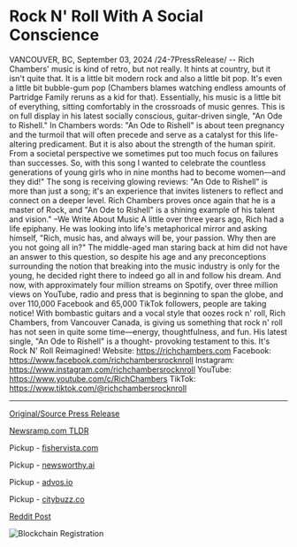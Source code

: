 # Rock N' Roll With A Social Conscience

VANCOUVER, BC, September 03, 2024 /24-7PressRelease/ -- Rich Chambers' music is kind of retro, but not really. It hints at country, but it isn't quite that. It is a little bit modern rock and also a little bit pop. It's even a little bit bubble-gum pop (Chambers blames watching endless amounts of Partridge Family reruns as a kid for that). Essentially, his music is a little bit of everything, sitting comfortably in the crossroads of music genres. This is on full display in his latest socially conscious, guitar-driven single, "An Ode to Rishell."  In Chambers words: "An Ode to Rishell" is about teen pregnancy and the turmoil that will often precede and serve as a catalyst for this life-altering predicament. But it is also about the strength of the human spirit. From a societal perspective we sometimes put too much focus on failures than successes. So, with this song I wanted to celebrate the countless generations of young girls who in nine months had to become women—and they did!"  The song is receiving glowing reviews: "An Ode to Rishell" is more than just a song; it's an experience that invites listeners to reflect and connect on a deeper level. Rich Chambers proves once again that he is a master of Rock, and "An Ode to Rishell" is a shining example of his talent and vision." –We Write About Music   A little over three years ago, Rich had a life epiphany. He was looking into life's metaphorical mirror and asking himself, "Rich, music has, and always will be, your passion. Why then are you not going all in?" The middle-aged man staring back at him did not have an answer to this question, so despite his age and any preconceptions surrounding the notion that breaking into the music industry is only for the young, he decided right there to indeed go all in and follow his dream. And now, with approximately four million streams on Spotify, over three million views on YouTube, radio and press that is beginning to span the globe, and over 110,000 Facebook and 65,000 TikTok followers, people are taking notice!  With bombastic guitars and a vocal style that oozes rock n' roll, Rich Chambers, from Vancouver Canada, is giving us something that rock n' roll has not seen in quite some time—energy, thoughtfulness, and fun. His latest single, "An Ode to Rishell" is a thought- provoking testament to this. It's Rock N' Roll Reimagined!  Website: https://richchambers.com Facebook: https://www.facebook.com/richchambersrocknroll Instagram: https://www.instagram.com/richchambersrocknroll YouTube: https://www.youtube.com/c/RichChambers TikTok: https://www.tiktok.com/@richchambersrocknroll 

---

[Original/Source Press Release](https://www.24-7pressrelease.com/press-release/513937/rock-n-roll-with-a-social-conscience)
                    

[Newsramp.com TLDR](https://newsramp.com/curated-news/rich-chambers-latest-single-an-ode-to-rishell-celebrates-the-strength-of-the-human-spirit/4968c6b1729dd679d714c1bb186d7ccc) 


Pickup - [fishervista.com](https://fishervista.com/en/rich-chambers-latest-single-an-ode-to-rishell-resonates-with-social-conscience-and-rock-energy/20246467)

Pickup - [newsworthy.ai](https://newsworthy.ai/en/rich-chambers-tackles-teen-pregnancy-in-latest-rock-single-an-ode-to-rishell/20246467)

Pickup - [advos.io](https://advos.io/en/rich-chambers-releases-socially-conscious-rock-single-an-ode-to-rishell/20246467)

Pickup - [citybuzz.co](https://citybuzz.co/2024/09/03/rich-chambers-releases-socially-conscious-rock-single-an-ode-to-rishell)
 



[Reddit Post](https://www.reddit.com/r/Lifestyle_Culture/comments/1f7uppg/rich_chambers_latest_single_an_ode_to_rishell/) 



![Blockchain Registration](https://cdn.newsramp.app/24-7PressRelease/qrcode/249/3/pave1uu7.webp)